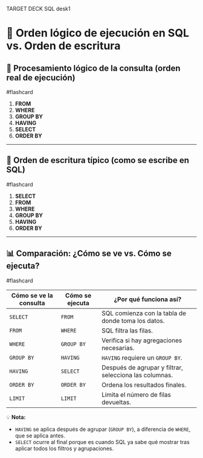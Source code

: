 TARGET DECK
SQL desk1

# 🧠 Orden lógico de ejecución en SQL vs. Orden de escritura


## 🔄 Procesamiento lógico de la consulta (orden real de ejecución)
 #flashcard

1. **FROM**  
2. **WHERE**  
3. **GROUP BY**  
4. **HAVING**  
5. **SELECT**  
6. **ORDER BY**
<!--ID: 1749477029439-->


---

## 📄 Orden de escritura típico (como se escribe en SQL)
 #flashcard


1. **SELECT**  
2. **FROM**  
3. **WHERE**  
4. **GROUP BY**  
5. **HAVING**  
6. **ORDER BY**
<!--ID: 1749477064738-->


---

## 📊 Comparación: ¿Cómo se ve vs. Cómo se ejecuta?
 #flashcard

| Cómo se ve la consulta | Cómo se ejecuta | ¿Por qué funciona así? |
|------------------------|------------------|-------------------------|
| `SELECT`              | `FROM`           | SQL comienza con la tabla de donde toma los datos. |
| `FROM`                | `WHERE`          | SQL filtra las filas. |
| `WHERE`               | `GROUP BY`       | Verifica si hay agregaciones necesarias. |
| `GROUP BY`            | `HAVING`         | `HAVING` requiere un `GROUP BY`. |
| `HAVING`              | `SELECT`         | Después de agrupar y filtrar, selecciona las columnas. |
| `ORDER BY`            | `ORDER BY`       | Ordena los resultados finales. |
| `LIMIT`               | `LIMIT`          | Limita el número de filas devueltas. |
<!--ID: 1749477112293-->


💡 **Nota:**  
- `HAVING` se aplica después de agrupar (`GROUP BY`), a diferencia de `WHERE`, que se aplica antes.
- `SELECT` ocurre al final porque es cuando SQL ya sabe qué mostrar tras aplicar todos los filtros y agrupaciones.
